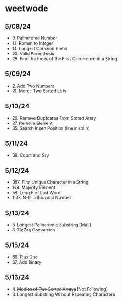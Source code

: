# weetwode
## 5/08/24
+ 9\. Palindrome Number
+ 13\. Roman to Integer
+ 14\. Longest Common Prefix
+ 20\. Valid Parenthesis
+ 28\. Find the Index of the First Occurrence in a String

## 5/09/24
+ 2\. Add Two Numbers
+ 21\. Merge Two Sorted Lists

## 5/10/24
+ 26\. Remove Duplicates From Sorted Array
+ 27\. Remove Element
+ 35\. Search Insert Position (linear sol'n)

## 5/11/24
+ 38\. Count and Say

## 5/12/24
+ 387\. First Unique Character in a String
+ 169\. Majority Element
+ 58\. Length of Last Word
+ 1137\. N-th Tribonacci Number

## 5/13/24
+ 5\. ~~Longest Palindromic Substring~~ [Mali]
+ 6\. ZigZag Conversion

## 5/15/24
+ 66\. Plus One
+ 67\. Add Binary

## 5/16/24
+ 4\. ~~Median of Two Sorted Arrays~~ [Not Following]
+ 3\. Longest Substring Without Repeating Characters